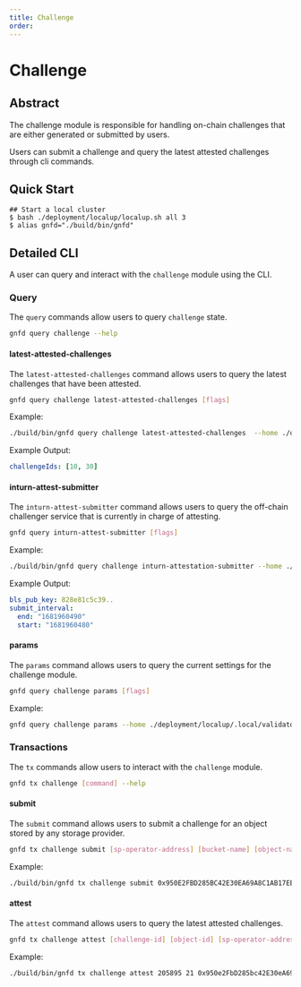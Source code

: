 ```yaml
---
title: Challenge
order:
---
```


# Challenge

## Abstract
The challenge module is responsible for handling on-chain challenges that are either generated or submitted by users.

Users can submit a challenge and query the latest attested challenges through cli commands.

## Quick Start

```shell
## Start a local cluster
$ bash ./deployment/localup/localup.sh all 3
$ alias gnfd="./build/bin/gnfd"
```

## Detailed CLI

A user can query and interact with the `challenge` module using the CLI.

### Query

The `query` commands allow users to query `challenge` state.

```sh
gnfd query challenge --help
```

#### latest-attested-challenges  


The `latest-attested-challenges` command allows users to query the latest challenges that have been attested.

```sh
gnfd query challenge latest-attested-challenges [flags]
```

Example:

```sh
./build/bin/gnfd query challenge latest-attested-challenges  --home ./deployment/localup/.local/validator0  --node http://localhost:26750
```

Example Output:

```yml
challengeIds: [10, 30]
```

#### inturn-attest-submitter

The `inturn-attest-submitter` command allows users to query the off-chain challenger service that is currently in charge of attesting.   

```sh
gnfd query inturn-attest-submitter [flags]
```

Example:

```sh
./build/bin/gnfd query challenge inturn-attestation-submitter --home ./deployment/localup/.local/validator0  --node http://localhost:26750
```

Example Output:

```yml
bls_pub_key: 828e81c5c39..
submit_interval:
  end: "1681960490"
  start: "1681960480"
```

#### params

The `params` command allows users to query the current settings for the challenge module.  

```sh
gnfd query challenge params [flags] 
```

Example:

```sh
gnfd query challenge params --home ./deployment/localup/.local/validator0  --node http://localhost:26750
```

### Transactions

The `tx` commands allow users to interact with the `challenge` module.

```sh
gnfd tx challenge [command] --help
```

#### submit

The `submit` command allows users to submit a challenge for an object stored by any storage provider.

```sh
gnfd tx challenge submit [sp-operator-address] [bucket-name] [object-name] [random-index] [segment-index] [flags]
```

Example:

```sh
./build/bin/gnfd tx challenge submit 0x950E2FBD285BC42E30EA69A8C1AB17EEDC70C447 ch69bd3t tq true 0 --home ./deployment/localup/.local/validator0 --keyring-backend test   --node http://localhost:26750 -b block --from validator0
```

#### attest

The `attest` command allows users to query the latest attested challenges.    

```sh
gnfd tx challenge attest [challenge-id] [object-id] [sp-operator-address] [vote-result] [challenger-address] [vote-validator-set] [vote-agg-signature] [flags]
```

Example:

```sh
./build/bin/gnfd tx challenge attest 205895 21 0x950e2FbD285bc42E30eA69A8C1Ab17eEDC70C447 1 ""  1,0,0,0 a955a414bf982f5a67883c97cbec88ab06dfcdce255ee36e927c4c4fd416f74d39a2c812a3ffb8bac37c2269a589973810799fefe1d5ea8ecd6a4158165b85bd6f24339320eb1c85aa5f4e908c97a966865962928272474d11092031f48c9e7c --home ./deployment/localup/.local/validator0 --keyring-backend test --node http://localhost:26750 -b block --from validator0
```